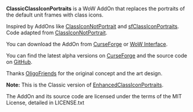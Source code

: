﻿**ClassicClassIconPortraits** is a WoW AddOn that replaces the portraits of the default unit frames with class icons.

Inspired by AddOns like [ClassIconNotPortrait](https://wow.curseforge.com/projects/classiconnotportrait) and [sfClassIconPortraits](https://www.wowinterface.com/downloads/info23852-sfClassIconPortraits.html). Code adapted from [ClassIconNotPortrait](https://wow.curseforge.com/projects/classiconnotportrait).

You can download the AddOn from [CurseForge](https://www.curseforge.com/wow/addons/classicclassiconportraits) or [WoW Interface](https://www.wowinterface.com/downloads/info25299-ClassicClassIconPortraits.html).

You can find the latest alpha versions on [CurseForge](https://www.curseforge.com/wow/addons/classicclassiconportraits) and the source code on [GitHub](https://github.com/Choonster-WoW-AddOns/ClassicClassIconPortraits).

Thanks [OligoFriends](https://www.wowinterface.com/forums/member.php?u=249441) for the original concept and the art design.

**Note:** This is the Classic version of [EnhancedClassIconPortraits](https://github.com/Choonster-WoW-AddOns/EnhancedClassIconPortraits).

The AddOn and its source code are licensed under the terms of the MIT License, detailed in LICENSE.txt
